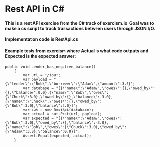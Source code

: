 # Rest API in C#
#### This is a rest API exercise from the C# track of exercism.io.  Goal was to make a cs script to track transactions between users through JSON I/O.

#### Implementation code is RestApi.cs
#### Example tests from exercism where Actual is what code outputs and Expected is the expected answer:
```
public void Lender_has_negative_balance()
    {
        var url = "/iou";
        var payload = "{\"lender\":\"Bob\",\"borrower\":\"Adam\",\"amount\":3.0}";
        var database = "[{\"name\":\"Adam\",\"owes\":{},\"owed_by\":{},\"balance\":0.0},{\"name\":\"Bob\",\"owes\":{\"Chuck\":3.0},\"owed_by\":{},\"balance\":-3.0},{\"name\":\"Chuck\",\"owes\":{},\"owed_by\":{\"Bob\":3.0},\"balance\":3.0}]";
        var sut = new RestApi(database);
        var actual = sut.Post(url, payload);
        var expected = "[{\"name\":\"Adam\",\"owes\":{\"Bob\":3.0},\"owed_by\":{},\"balance\":-3.0},{\"name\":\"Bob\",\"owes\":{\"Chuck\":3.0},\"owed_by\":{\"Adam\":3.0},\"balance\":0.0}]";
        Assert.Equal(expected, actual);
    }
```
